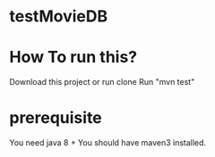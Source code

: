 # testMovieDB
# How To run this?
Download this project or run clone
Run "mvn test"

# prerequisite
You need java 8 +
You should have maven3 installed.
